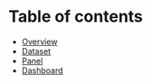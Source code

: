 # Table of contents

* [Overview](README.md)
* [Dataset](dataset.md)
* [Panel](panel.md)
* [Dashboard](dashboard.md)

